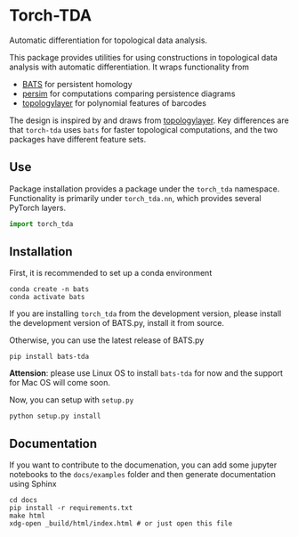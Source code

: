 # Torch-TDA

Automatic differentiation for topological data analysis.

This package provides utilities for using constructions in topological data analysis
with automatic differentiation.  It wraps functionality from
* [BATS](https://comptop.github.io/BATS.py) for persistent homology
* [persim](https://persim.scikit-tda.org/en/latest/) for computations comparing persistence diagrams
* [topologylayer](https://github.com/bruel-gabrielsson/TopologyLayer) for polynomial features of barcodes

The design is inspired by and draws from [topologylayer](https://github.com/bruel-gabrielsson/TopologyLayer).  Key differences are that `torch-tda` uses `bats` for faster topological computations, and the two packages have different feature sets.

## Use

Package installation provides a package under the `torch_tda` namespace.  Functionality is primarily under `torch_tda.nn`, which provides several PyTorch layers.

```python
import torch_tda
```

## Installation

First, it is recommended to set up a conda environment
```
conda create -n bats
conda activate bats
```

If you are installing `torch_tda` from the development version, please install the development version of BATS.py, install it from source.   

Otherwise, you can use the latest release of BATS.py
```
pip install bats-tda
```
**Attension**: please use Linux OS to install `bats-tda` for now and the support for Mac OS will come soon. 

Now, you can setup with `setup.py`
```
python setup.py install
```

## Documentation

If you want to contribute to the documenation, you can add some jupyter notebooks to the `docs/examples` folder and then generate documentation using Sphinx
```
cd docs
pip install -r requirements.txt
make html
xdg-open _build/html/index.html # or just open this file
```
